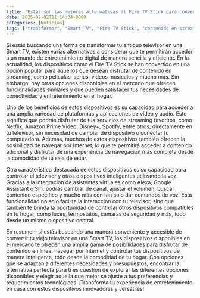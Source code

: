 ```yaml
---
title: "Estas son las mejores alternativas al Fire TV Stick para convertir tu viejo televisor en una Smart TV"
date: 2025-02-02T11:14:34+0000
categories: [Noticias]
tags: ["transformar", "Smart TV", "Fire TV Stick", "contenido en streaming", "dispositivos inteligentes", "asistentes virtuales", "control por voz."]
---
```


Si estás buscando una forma de transformar tu antiguo televisor en una Smart TV, existen varias alternativas a considerar que te permitirán acceder a un mundo de entretenimiento digital de manera sencilla y eficiente. En la actualidad, los dispositivos como el Fire TV Stick se han convertido en una opción popular para aquellos que desean disfrutar de contenido en streaming, como películas, series, videos musicales y mucho más. Sin embargo, hay otras opciones disponibles en el mercado que ofrecen funcionalidades similares y que pueden satisfacer tus necesidades de conectividad y entretenimiento en el hogar.

Uno de los beneficios de estos dispositivos es su capacidad para acceder a una amplia variedad de plataformas y aplicaciones de vídeo y audio. Esto significa que podrás disfrutar de tus servicios de streaming favoritos, como Netflix, Amazon Prime Video, Disney+, Spotify, entre otros, directamente en tu televisor, sin necesidad de cambiar de dispositivo o conectar tu computadora. Además, muchos de estos dispositivos también ofrecen la posibilidad de navegar por Internet, lo que te permitirá acceder a contenido adicional y disfrutar de una experiencia de navegación más completa desde la comodidad de tu sala de estar.

Otra característica destacada de estos dispositivos es su capacidad para controlar el televisor y otros dispositivos inteligentes utilizando la voz. Gracias a la integración de asistentes virtuales como Alexa, Google Assistant o Siri, podrás cambiar de canal, ajustar el volumen, buscar contenido específico y mucho más con tan solo dar comandos de voz. Esta funcionalidad no solo facilita la interacción con tu televisor, sino que también te brinda la oportunidad de controlar otros dispositivos compatibles en tu hogar, como luces, termostatos, cámaras de seguridad y más, todo desde un mismo dispositivo central.

En resumen, si estás buscando una manera conveniente y accesible de convertir tu viejo televisor en una Smart TV, los dispositivos disponibles en el mercado te ofrecen una amplia gama de posibilidades para disfrutar de contenido en línea, navegar por Internet y controlar tus dispositivos de manera inteligente, todo desde la comodidad de tu hogar. Con opciones que se adaptan a diferentes necesidades y presupuestos, encontrar la alternativa perfecta para ti es cuestión de explorar las diferentes opciones disponibles y elegir aquella que mejor se ajuste a tus preferencias y requerimientos tecnológicos. ¡Transforma tu experiencia de entretenimiento en casa con estos dispositivos innovadores y versátiles!
    